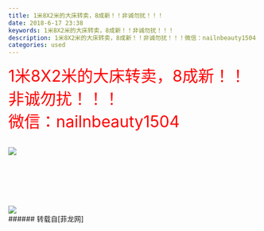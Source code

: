 ```yaml
---
title: 1米8X2米的大床转卖，8成新！！非诚勿扰！！！
date: 2018-6-17 23:38
keywords: 1米8X2米的大床转卖，8成新！！非诚勿扰！！！
description: 1米8X2米的大床转卖，8成新！！非诚勿扰！！！微信：nailnbeauty1504
categories: used
---
```

<td class="t_f" id="postmessage_1428991">

<font size="6"><font color="#ff0000">1米8X2米的大床转卖，8成新！！非诚勿扰！！！</font></font><br/>
<font size="6"><font color="#ff0000">微信：nailnbeauty1504<br/>
</font></font><br/>

<img aid="857615" data-cf-modified-7b64f11a27df116ac5a3c91b-="" file="data/attachment/forum/201806/17/233757n767ud4udux7bfwu.jpg.thumb.jpg" id="aimg_857615" inpost="1" onclick="" onmouseover="" src="http://www.flw.ph/data/attachment/forum/201806/17/233757n767ud4udux7bfwu.jpg" style="cursor:pointer" zoomfile="data/attachment/forum/201806/17/233757n767ud4udux7bfwu.jpg"/>


<br/>
<br/>
<br/>
<br/>
<br/>
<br/>
<br/>

<img aid="857616" data-cf-modified-7b64f11a27df116ac5a3c91b-="" file="data/attachment/forum/201806/17/233807f8zvvzd898kfyp9s.jpg.thumb.jpg" id="aimg_857616" inpost="1" onclick="" onmouseover="" src="http://www.flw.ph/data/attachment/forum/201806/17/233807f8zvvzd898kfyp9s.jpg" style="cursor:pointer" zoomfile="data/attachment/forum/201806/17/233807f8zvvzd898kfyp9s.jpg"/>


<br/>
</td>
###### 转载自[菲龙网]